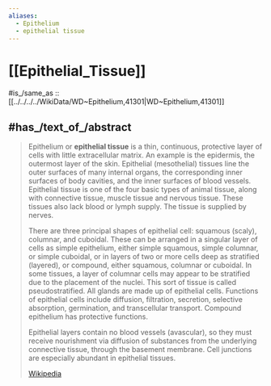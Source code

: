 ```yaml
---
aliases:
  - Epithelium 
  - epithelial tissue
---
```


# [[Epithelial_Tissue]] 

#is_/same_as :: [[../../../../WikiData/WD~Epithelium,41301|WD~Epithelium,41301]] 

## #has_/text_of_/abstract 

> Epithelium or **epithelial tissue** is a thin, continuous, protective layer of cells with little extracellular matrix. 
> An example is the epidermis, the outermost layer of the skin. 
> Epithelial (mesothelial) tissues line the outer surfaces of many internal organs, 
> the corresponding inner surfaces of body cavities, and the inner surfaces of blood vessels. Epithelial tissue is one of the four basic types of animal tissue, along with connective tissue, muscle tissue and nervous tissue. These tissues also lack blood or lymph supply. The tissue is supplied by nerves.
>
> There are three principal shapes of epithelial cell: squamous (scaly), columnar, and cuboidal. These can be arranged in a singular layer of cells as simple epithelium, either simple squamous, simple columnar, or simple cuboidal, or in layers of two or more cells deep as stratified (layered), or compound, either squamous, columnar or cuboidal. In some tissues, a layer of columnar cells may appear to be stratified due to the placement of the nuclei. This sort of tissue is called pseudostratified. All glands are made up of epithelial cells. Functions of epithelial cells include diffusion, filtration, secretion, selective absorption, germination, and transcellular transport. Compound epithelium has protective functions.
>
> Epithelial layers contain no blood vessels (avascular), so they must receive nourishment via diffusion of substances from the underlying connective tissue, through the basement membrane. Cell junctions are especially abundant in epithelial tissues.
>
> [Wikipedia](https://en.wikipedia.org/wiki/Epithelium) 

